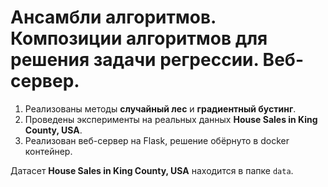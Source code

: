 # Ансамбли алгоритмов. Композиции алгоритмов для решения задачи регрессии. Веб-сервер.

1. Реализованы методы **случайный лес** и **градиентный бустинг**.
2. Проведены эксперименты на реальных данных **House Sales in King County, USA**.
3. Реализован веб-сервер на Flask, решение обёрнуто в docker контейнер.

Датасет **House Sales in King County, USA** находится в папке `data`.
